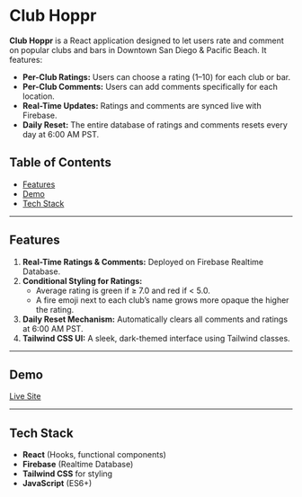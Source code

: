 # Club Hoppr

**Club Hoppr** is a React application designed to let users rate and comment on popular clubs and bars in Downtown San Diego & Pacific Beach. It features:

- **Per-Club Ratings:** Users can choose a rating (1–10) for each club or bar.
- **Per-Club Comments:** Users can add comments specifically for each location.
- **Real-Time Updates:** Ratings and comments are synced live with Firebase.
- **Daily Reset:** The entire database of ratings and comments resets every day at 6:00 AM PST.

## Table of Contents

- [Features](#features)  
- [Demo](#demo)  
- [Tech Stack](#tech-stack)

---

## Features

1. **Real-Time Ratings & Comments:** Deployed on Firebase Realtime Database.  
2. **Conditional Styling for Ratings:**  
   - Average rating is green if ≥ 7.0 and red if < 5.0.  
   - A fire emoji next to each club’s name grows more opaque the higher the rating.  
3. **Daily Reset Mechanism:** Automatically clears all comments and ratings at 6:00 AM PST.  
4. **Tailwind CSS UI:** A sleek, dark-themed interface using Tailwind classes.  

---

## Demo

[Live Site](https://clubhoppr.com/)

---

## Tech Stack

- **React** (Hooks, functional components)
- **Firebase** (Realtime Database)
- **Tailwind CSS** for styling
- **JavaScript** (ES6+)
